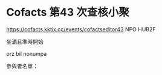 Cofacts 第43 次查核小聚
====


https://cofacts.kktix.cc/events/cofactseditor43
NPO HUB2F

坐滿且準時開始


orz
bil
nonumpa

參與者名單：
